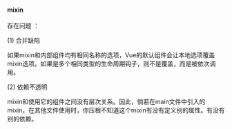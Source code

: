 #### mixin

存在问题 ：

(1) 合并缺陷

如果mixin和内部组件均有相同名称的选项，Vue的默认组件会让本地选项覆盖mixin选项。如果是多个相同类型的生命周期钩子，则不是覆盖，而是被依次调用。

(2) 依赖不透明

mixin和使用它的组件之间没有层次关系。因此，倘若在main文件中引入的mixin，在其他文件使用时，你压根不知道这个mixin有没有定义别的属性。有没有别的依赖。



